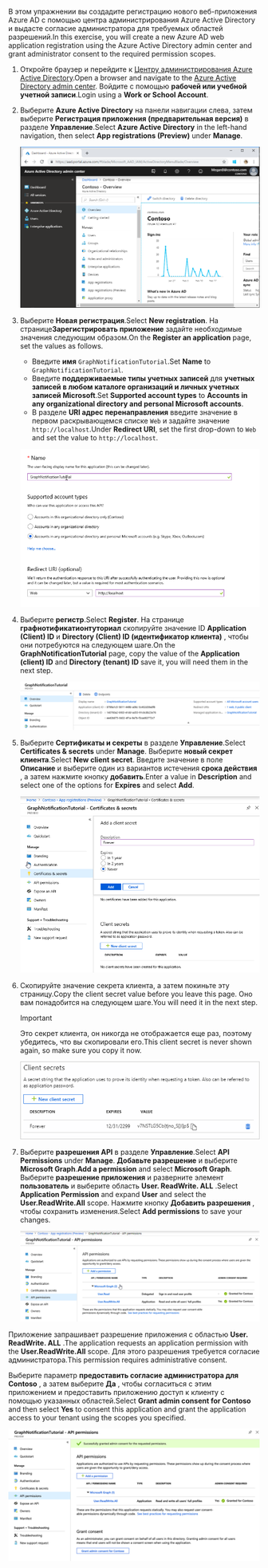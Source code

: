 <!-- markdownlint-disable MD002 MD041 -->

<span data-ttu-id="2145f-101">В этом упражнении вы создадите регистрацию нового веб-приложения Azure AD с помощью центра администрирования Azure Active Directory и выдасте согласие администратора для требуемых областей разрешений.</span><span class="sxs-lookup"><span data-stu-id="2145f-101">In this exercise, you will create a new Azure AD web application registration using the Azure Active Directory admin center and grant administrator consent to the required permission scopes.</span></span>

1. <span data-ttu-id="2145f-102">Откройте браузер и перейдите к [Центру администрирования Azure Active Directory](https://portal.azure.com).</span><span class="sxs-lookup"><span data-stu-id="2145f-102">Open a browser and navigate to the [Azure Active Directory admin center](https://portal.azure.com).</span></span> <span data-ttu-id="2145f-103">Войдите с помощью **рабочей или учебной учетной записи**.</span><span class="sxs-lookup"><span data-stu-id="2145f-103">Login using a **Work or School Account**.</span></span>

1. <span data-ttu-id="2145f-104">Выберите **Azure Active Directory** на панели навигации слева, затем выберите **Регистрация приложения (предварительная версия)** в разделе **Управление**.</span><span class="sxs-lookup"><span data-stu-id="2145f-104">Select **Azure Active Directory** in the left-hand navigation, then select **App registrations (Preview)** under **Manage**.</span></span>

    ![<span data-ttu-id="2145f-105">Снимок экрана с регистрациями приложений</span><span class="sxs-lookup"><span data-stu-id="2145f-105">A screenshot of the App registrations</span></span> ](./images/01.png)

1. <span data-ttu-id="2145f-106">Выберите **Новая регистрация**.</span><span class="sxs-lookup"><span data-stu-id="2145f-106">Select **New registration**.</span></span> <span data-ttu-id="2145f-107">На странице**Зарегистрировать приложение** задайте необходимые значения следующим образом.</span><span class="sxs-lookup"><span data-stu-id="2145f-107">On the **Register an application** page, set the values as follows.</span></span>

    - <span data-ttu-id="2145f-108">Введите **имя** `GraphNotificationTutorial`.</span><span class="sxs-lookup"><span data-stu-id="2145f-108">Set **Name** to `GraphNotificationTutorial`.</span></span>
    - <span data-ttu-id="2145f-109">Введите **поддерживаемые типы учетных записей** для **учетных записей в любом каталоге организаций и личных учетных записей Microsoft**.</span><span class="sxs-lookup"><span data-stu-id="2145f-109">Set **Supported account types** to **Accounts in any organizational directory and personal Microsoft accounts**.</span></span>
    - <span data-ttu-id="2145f-110">В разделе **URI адрес перенаправления** введите значение в первом раскрывающемся списке `Web` и задайте значение `http://localhost`.</span><span class="sxs-lookup"><span data-stu-id="2145f-110">Under **Redirect URI**, set the first drop-down to `Web` and set the value to `http://localhost`.</span></span>

    ![Снимок страницы "регистрация приложения"](./images/02.png)

1. <span data-ttu-id="2145f-112">Выберите **регистр**.</span><span class="sxs-lookup"><span data-stu-id="2145f-112">Select **Register**.</span></span> <span data-ttu-id="2145f-113">На странице **графнотификатионтуториал** скопируйте значение ID **Application (Client) ID** и **Directory (Client) ID (идентификатор клиента)** , чтобы они потребуются на следующем шаге.</span><span class="sxs-lookup"><span data-stu-id="2145f-113">On the **GraphNotificationTutorial** page, copy the value of the **Application (client) ID** and **Directory (tenant) ID** save it, you will need them in the next step.</span></span>

    ![Снимок экрана с ИДЕНТИФИКАТОРом приложения для новой регистрации приложения](./images/03.png)

1. <span data-ttu-id="2145f-115">Выберите **Сертификаты и секреты** в разделе **Управление**.</span><span class="sxs-lookup"><span data-stu-id="2145f-115">Select **Certificates & secrets** under **Manage**.</span></span> <span data-ttu-id="2145f-116">Выберите **новый секрет клиента**.</span><span class="sxs-lookup"><span data-stu-id="2145f-116">Select **New client secret**.</span></span> <span data-ttu-id="2145f-117">Введите значение в поле **Описание** и выберите один из вариантов истечения **срока действия** , а затем нажмите кнопку **добавить**.</span><span class="sxs-lookup"><span data-stu-id="2145f-117">Enter a value in **Description** and select one of the options for **Expires** and select **Add**.</span></span>

    ![Снимок экрана: диалоговое окно добавления секрета клиента](./images/04.png)

1. <span data-ttu-id="2145f-119">Скопируйте значение секрета клиента, а затем покиньте эту страницу.</span><span class="sxs-lookup"><span data-stu-id="2145f-119">Copy the client secret value before you leave this page.</span></span> <span data-ttu-id="2145f-120">Оно вам понадобится на следующем шаге.</span><span class="sxs-lookup"><span data-stu-id="2145f-120">You will need it in the next step.</span></span>

    > [!IMPORTANT]
    > <span data-ttu-id="2145f-121">Это секрет клиента, он никогда не отображается еще раз, поэтому убедитесь, что вы скопировали его.</span><span class="sxs-lookup"><span data-stu-id="2145f-121">This client secret is never shown again, so make sure you copy it now.</span></span>

    ![Снимок экрана с недавно добавленным секретом клиента](./images/05.png)

1. <span data-ttu-id="2145f-123">Выберите **разрешения API** в разделе **Управление**.</span><span class="sxs-lookup"><span data-stu-id="2145f-123">Select **API Permissions** under **Manage**.</span></span> <span data-ttu-id="2145f-124">**Добавьте разрешение** и выберите **Microsoft Graph**.</span><span class="sxs-lookup"><span data-stu-id="2145f-124">**Add a permission** and select **Microsoft Graph**.</span></span> <span data-ttu-id="2145f-125">Выберите **разрешение приложения** и разверните элемент **пользователь** и выберите область **User. ReadWrite. ALL** .</span><span class="sxs-lookup"><span data-stu-id="2145f-125">Select **Application Permission** and expand **User** and select the **User.ReadWrite.All** scope.</span></span> <span data-ttu-id="2145f-126">Нажмите кнопку **Добавить разрешения** , чтобы сохранить изменения.</span><span class="sxs-lookup"><span data-stu-id="2145f-126">Select **Add permissions** to save your changes.</span></span>

    ![Снимок экрана с недавно добавленным секретом клиента](./images/06.png)

<span data-ttu-id="2145f-128">Приложение запрашивает разрешение приложения с областью **User. ReadWrite. ALL** .</span><span class="sxs-lookup"><span data-stu-id="2145f-128">The application requests an application permission with the **User.ReadWrite.All** scope.</span></span> <span data-ttu-id="2145f-129">Для этого разрешения требуется согласие администратора.</span><span class="sxs-lookup"><span data-stu-id="2145f-129">This permission requires administrative consent.</span></span>

<span data-ttu-id="2145f-130">Выберите параметр **предоставить согласие администратора для Contoso** , а затем выберите **Да** , чтобы согласиться с этим приложением и предоставить приложению доступ к клиенту с помощью указанных областей.</span><span class="sxs-lookup"><span data-stu-id="2145f-130">Select **Grant admin consent for Contoso** and then select **Yes** to consent this application and grant the application access to your tenant using the scopes you specified.</span></span>

![Снимок экрана входа](./images/07.png)
